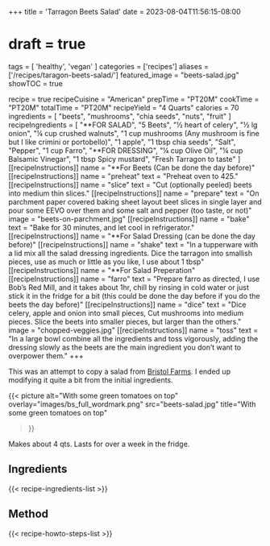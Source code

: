 +++
title = 'Tarragon Beets Salad'
date = 2023-08-04T11:56:15-08:00
# draft = true
tags = [
  'healthy',
  'vegan'
  ]
categories = ['recipes']
aliases = ['/recipes/taragon-beets-salad/']
featured_image = "beets-salad.jpg"
showTOC = true

recipe = true
recipeCuisine = "American"
prepTime = "PT20M"
cookTime = "PT20M"
totalTime = "PT20M"
recipeYield = "4 Quarts"
calories = 70
ingredients = [
  "beets",
  "mushrooms",
  "chia seeds",
  "nuts",
  "fruit"
]
recipeIngredients = [
    "**FOR SALAD",
    "5 Beets",
    "½ heart of celery",
    "½ lg onion",
    "¼ cup crushed walnuts",
    "1 cup mushrooms (Any mushroom is fine but I like crimini or portobello)",
    "1 apple",
    "1 tbsp chia seeds",
    "Salt",
    "Pepper",
    "1 cup Farro",
    "**FOR DRESSING",
    "¼ cup Olive Oil",
    "¼ cup Balsamic Vinegar",
    "1 tbsp Spicy mustard",
    "Fresh Tarragon to taste"
  ]
[[recipeInstructions]]
  name = "**For Beets (Can be done the day before)"
[[recipeInstructions]]
  name = "preheat"
  text = "Preheat oven to 425."
[[recipeInstructions]]
  name = "slice"
  text = "Cut (optionally peeled) beets into medium thin slices."
[[recipeInstructions]]
  name = "prepare"
  text = "On parchment paper covered baking sheet layout beet slices in single layer and pour some EEVO over them and some salt and pepper (too taste, or not)"
  image = "beets-on-parchment.jpg"
[[recipeInstructions]]
  name = "bake"
  text = "Bake for 30 minutes, and let cool in refrigerator."
[[recipeInstructions]]
  name = "**For Salad Dressing (can be done the day before)"
[[recipeInstructions]]
  name = "shake"
  text = "In a tupperware with a lid mix all the salad dressing ingredients. Dice the tarragon into smallish pieces, use as much or little as you like, I use about 1 tbsp"
[[recipeInstructions]]
  name = "**For Salad Preperation"
[[recipeInstructions]]
  name = "farro"
  text = "Prepare farro as directed, I use Bob’s Red Mill, and it takes about 1hr, chill by rinsing in cold water or just stick it in the fridge for a bit (this could be done the day before if you do the beets the day before)"
[[recipeInstructions]]
  name = "dice"
  text = "Dice celery, apple and onion into small pieces, Cut mushrooms into medium pieces. Slice the beets into smaller pieces, but larger than the others."
  image = "chopped-veggies.jpg"
[[recipeInstructions]]
  name = "toss"
  text = "In a large bowl combine all the ingredients and toss vigorously, adding the dressing slowly as the beets are the main ingredient you don’t want to overpower them."
+++

This was an attempt to copy a salad from [Bristol Farms](https://www.bristolfarms.com/). I ended up modifying it quite a bit from the initial ingredients.

  {{< picture
    alt="With some green tomatoes on top"
    overlay="images/bs_full_wordmark.png"
    src="beets-salad.jpg"
    title="With some green tomatoes on top"
  >}}

Makes about 4 qts. Lasts for over a week in the fridge.

## Ingredients
{{< recipe-ingredients-list >}}

## Method
{{< recipe-howto-steps-list >}}

